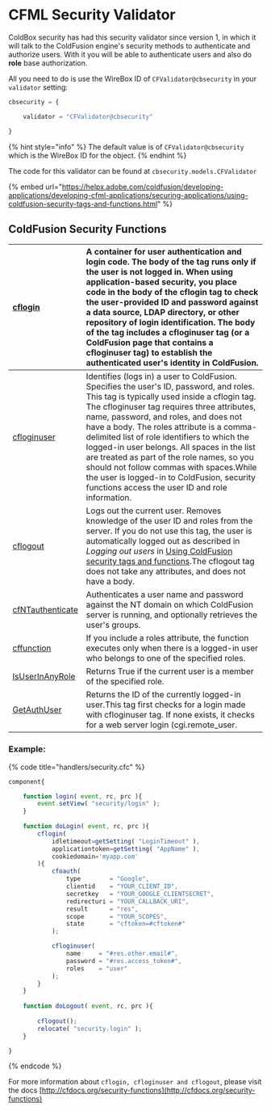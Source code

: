 # CFML Security Validator

ColdBox security has had this security validator since version 1, in which it will talk to the ColdFusion engine's security methods to authenticate and authorize users.  With it you will be able to authenticate users and also do **role** base authorization.

All you need to do is use the WireBox ID of `CFValidator@cbsecurity` in your `validator` setting:

```javascript
cbsecurity = {

    validator = "CFValidator@cbsecurity"

}
```

{% hint style="info" %}
The default value is of `CFValidator@cbsecurity` which is the WireBox ID for the object.
{% endhint %}

The code for this validator can be found at `cbsecurity.models.CFValidator`

{% embed url="https://helpx.adobe.com/coldfusion/developing-applications/developing-cfml-applications/securing-applications/using-coldfusion-security-tags-and-functions.html" %}

## ColdFusion Security Functions

| [cflogin](https://wikidocs.adobe.com/wiki/display/coldfusionen/cflogin) | A container for user authentication and login code. The body of the tag runs only if the user is not logged in. When using application-based security, you place code in the body of the cflogin tag to check the user-provided ID and password against a data source, LDAP directory, or other repository of login identification. The body of the tag includes a cfloginuser tag \(or a ColdFusion page that contains a cfloginuser tag\) to establish the authenticated user's identity in ColdFusion. |
| :--- | :--- |
| [cfloginuser](https://wikidocs.adobe.com/wiki/display/coldfusionen/cfloginuser) | Identifies \(logs in\) a user to ColdFusion. Specifies the user's ID, password, and roles. This tag is typically used inside a cflogin tag. The cfloginuser tag requires three attributes, name, password, and roles, and does not have a body. The roles attribute is a comma-delimited list of role identifiers to which the logged-in user belongs. All spaces in the list are treated as part of the role names, so you should not follow commas with spaces.While the user is logged-in to ColdFusion, security functions access the user ID and role information. |
| [cflogout](https://wikidocs.adobe.com/wiki/display/coldfusionen/cflogout) | Logs out the current user. Removes knowledge of the user ID and roles from the server. If you do not use this tag, the user is automatically logged out as described in _Logging out users_ in [Using ColdFusion security tags and functions](https://wikidocs.adobe.com/wiki/display/coldfusionen/Using+ColdFusion+security+tags+and+functions).The cflogout tag does not take any attributes, and does not have a body. |
| [cfNTauthenticate](https://wikidocs.adobe.com/wiki/display/coldfusionen/cfNTauthenticate) | Authenticates a user name and password against the NT domain on which ColdFusion server is running, and optionally retrieves the user's groups. |
| [cffunction](https://wikidocs.adobe.com/wiki/display/coldfusionen/cffunction) | If you include a roles attribute, the function executes only when there is a logged-in user who belongs to one of the specified roles. |
| [IsUserInAnyRole](https://wikidocs.adobe.com/wiki/display/coldfusionen/IsUserInAnyRole) | Returns True if the current user is a member of the specified role. |
| [GetAuthUser](https://wikidocs.adobe.com/wiki/display/coldfusionen/GetAuthUser) | Returns the ID of the currently logged-in user.This tag first checks for a login made with cfloginuser tag. If none exists, it checks for a web server login \(cgi.remote\_user. |

### Example:

{% code title="handlers/security.cfc" %}
```javascript
component{

	function login( event, rc, prc ){
		event.setView( "security/login" );
	}
	
	function doLogin( event, rc, prc ){
		cflogin(
			idletimeout=getSetting( "LoginTimeout" ), 
			applicationtoken=getSetting( "AppName" ), 
			cookiedomain='myapp.com'
		){
			cfoauth(
				type        = "Google",
				clientid    = "YOUR_CLIENT_ID",
				secretkey   = "YOUR_GOOGLE_CLIENTSECRET",
				redirecturi = "YOUR_CALLBACK_URI",
				result      = "res",
				scope       = "YOUR_SCOPES",
				state       = "cftoken=#cftoken#"
			);

			cfloginuser(
				name     = "#res.other.email#", 
				password = "#res.access_token#", 
				roles    = "user"
			);
		}
	}
	 
	function doLogout( event, rc, prc ){
	   
	    cflogout();
	 	relocate( "security.login" );
	}

}
```
{% endcode %}

For more information about `cflogin, cfloginuser and cflogout`, please visit the docs [http://cfdocs.org/security-functions](http://cfdocs.org/security-functions)

